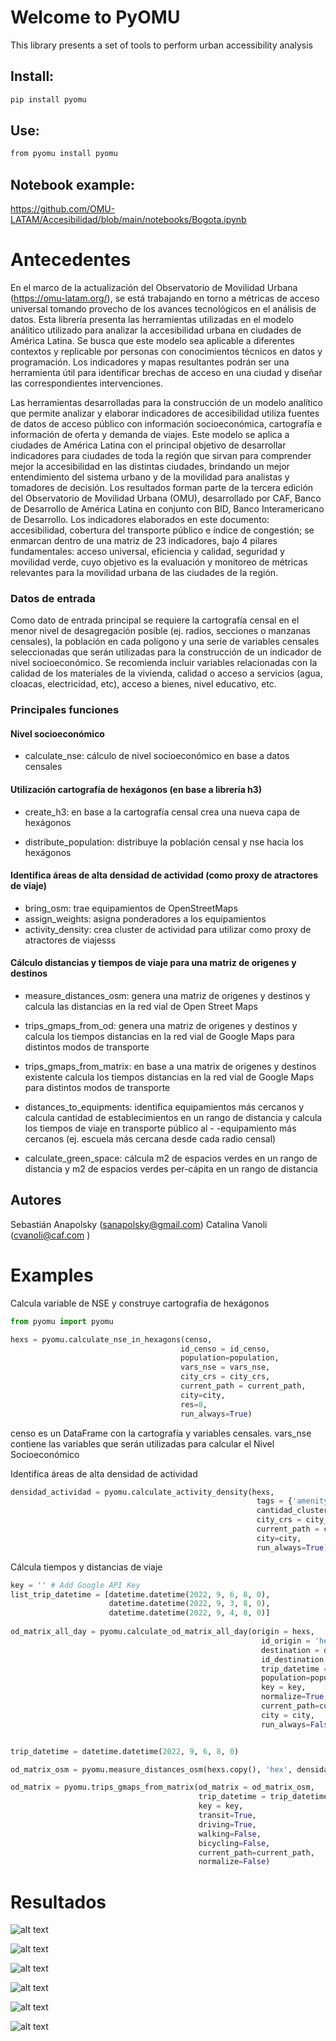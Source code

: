 # Welcome to PyOMU

This library presents a set of tools to perform urban accessibility analysis

## Install:

```sh
pip install pyomu
```

## Use:

```sh
from pyomu install pyomu
```

## Notebook example:

<https://github.com/OMU-LATAM/Accesibilidad/blob/main/notebooks/Bogota.ipynb>




# Antecedentes

En el marco de la actualización del Observatorio de Movilidad Urbana (https://omu-latam.org/), se está trabajando en torno a métricas de acceso universal tomando provecho de los avances tecnológicos en el análisis de datos. Esta librería presenta las herramientas utilizadas en el modelo análitico utilizado para analizar la accesibilidad urbana en ciudades de América Latina. Se busca que este modelo sea aplicable a diferentes contextos y replicable por personas con conocimientos técnicos en datos y programación. Los indicadores y mapas resultantes podrán ser una herramienta útil para identificar brechas de acceso en una ciudad y diseñar las correspondientes intervenciones.

Las herramientas desarrolladas para la construcción de un modelo analítico que permite analizar y elaborar indicadores de accesibilidad utiliza fuentes de datos de acceso público con información socioeconómica, cartografía e información de oferta y demanda de viajes. Este modelo se aplica a ciudades de América Latina con el principal objetivo de desarrollar indicadores para ciudades de toda la región que sirvan para comprender mejor la accesibilidad en las distintas ciudades, brindando un mejor entendimiento del sistema urbano y de la movilidad para analistas y tomadores de decisión. Los resultados forman parte de la tercera edición del Observatorio de Movilidad Urbana (OMU), desarrollado por CAF, Banco de Desarrollo de América Latina en conjunto con  BID, Banco Interamericano de Desarrollo. Los indicadores elaborados en este documento: accesibilidad, cobertura del transporte público e índice de congestión; se enmarcan dentro de una matriz de 23 indicadores, bajo 4 pilares fundamentales: acceso universal, eficiencia y calidad, seguridad y movilidad verde, cuyo objetivo es la evaluación y monitoreo de métricas relevantes para la movilidad urbana de las ciudades de la región.


### Datos de entrada

Como dato de entrada principal se requiere la cartografía censal en el menor nivel de desagregación posible (ej. radios, secciones o manzanas censales), la población en cada polígono y una serie de variables censales seleccionadas que serán utilizadas para la construcción de un indicador de nivel socioeconómico. Se recomienda incluir variables relacionadas con la calidad de los materiales de la vivienda, calidad o acceso a servicios (agua, cloacas, electricidad, etc), acceso a bienes, nivel educativo, etc. 

### Principales funciones

#### Nivel socioeconómico

- calculate_nse: cálculo de nivel socioeconómico en base a datos censales

#### Utilización cartografía de hexágonos (en base a librería h3)

- create_h3: en base a la cartografía censal crea una nueva capa de hexágonos

- distribute_population: distribuye la población censal y nse hacia los hexágonos 

#### Identifica áreas de alta densidad de actividad (como proxy de atractores de viaje)

- bring_osm: trae equipamientos de OpenStreetMaps
- assign_weights: asigna ponderadores a los equipamientos
- activity_density: crea cluster de actividad para utilizar como proxy de atractores de viajesss

#### Cálculo distancias y tiempos de viaje para una matriz de origenes y destinos

- measure_distances_osm: genera una matriz de origenes y destinos y calcula las distancias en la red vial de Open Street Maps

- trips_gmaps_from_od: genera una matriz de origenes y destinos y calcula los tiempos distancias en la red vial de Google Maps para distintos modos de transporte

- trips_gmaps_from_matrix: en base a una matrix de origenes y destinos existente calcula los tiempos distancias en la red vial de Google Maps para distintos modos de transporte

- distances_to_equipments: identifica equipamientos más cercanos y calcula cantidad de establecimientos en un rango de distancia y calcula los tiempos de viaje en transporte público al - -equipamiento más cercanos (ej. escuela más cercana desde cada radio censal)

- calculate_green_space: cálcula m2 de espacios verdes en un rango de distancia y m2 de espacios verdes per-cápita en un rango de distancia

## Autores

Sebastián Anapolsky (sanapolsky@gmail.com)
Catalina Vanoli (cvanoli@caf.com )

# Examples

Calcula variable de NSE y construye cartografía de hexágonos

```python
from pyomu import pyomu

hexs = pyomu.calculate_nse_in_hexagons(censo,
                                      id_censo = id_censo,                          
                                      population=population,
                                      vars_nse = vars_nse, 
                                      city_crs = city_crs,
                                      current_path = current_path,
                                      city=city,
                                      res=8, 
                                      run_always=True)
```
censo es un DataFrame con la cartografía y variables censales.
vars_nse contiene las variables que serán utilizadas para calcular el Nivel Socioeconómico

Identifica áreas de alta densidad de actividad

```python
densidad_actividad = pyomu.calculate_activity_density(hexs,
                                                       tags = {'amenity':True},
                                                       cantidad_clusters = 8,
                                                       city_crs = city_crs,
                                                       current_path = current_path,
                                                       city=city,                              
                                                       run_always=True)
```

Cálcula tiempos y distancias de viaje

```python
key = '' # Add Google API Key
list_trip_datetime = [datetime.datetime(2022, 9, 6, 8, 0),
                      datetime.datetime(2022, 9, 3, 8, 0),                  
                      datetime.datetime(2022, 9, 4, 8, 0)]
                      
od_matrix_all_day = pyomu.calculate_od_matrix_all_day(origin = hexs, 
                                                        id_origin = 'hex', 
                                                        destination = densidad_actividad, 
                                                        id_destination = 'cluster',                     
                                                        trip_datetime = list_trip_datetime,  
                                                        population=population,
                                                        key = key,      
                                                        normalize=True,
                                                        current_path=current_path, 
                                                        city = city,
                                                        run_always=False)
```

```python

trip_datetime = datetime.datetime(2022, 9, 6, 8, 0)

od_matrix_osm = pyomu.measure_distances_osm(hexs.copy(), 'hex', densidad_actividad, 'cluster', current_path=current_path)

od_matrix = pyomu.trips_gmaps_from_matrix(od_matrix = od_matrix_osm,
                                          trip_datetime = trip_datetime,
                                          key = key, 
                                          transit=True,
                                          driving=True,
                                          walking=False,
                                          bicycling=False,
                                          current_path=current_path, 
                                          normalize=False)

```


# Resultados

![alt text](https://github.com/OMU-LATAM/Accesibilidad/blob/main/img/tiempos_prom.png "tiempos promedio")

![alt text](https://github.com/OMU-LATAM/Accesibilidad/blob/main/img/veloc_prom.png "velocidad promedio")

![alt text](https://github.com/OMU-LATAM/Accesibilidad/blob/main/img/distancias.jpg "Distancias")

![alt text](https://github.com/OMU-LATAM/Accesibilidad/blob/main/img/tiempos.jpg "Tiempos")

![alt text](https://github.com/OMU-LATAM/Accesibilidad/blob/main/img/centro.jpg "Tiempos al centro")

![alt text](https://github.com/OMU-LATAM/Accesibilidad/blob/main/img/centro_dist.jpg "Distancias al centro")

